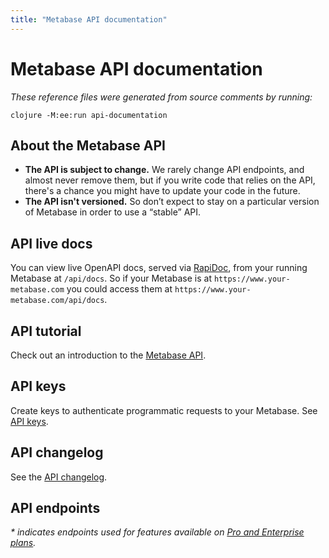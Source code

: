 ```yaml
---
title: "Metabase API documentation"
---
```


# Metabase API documentation

_These reference files were generated from source comments by running:_

```
clojure -M:ee:run api-documentation
```

## About the Metabase API

- **The API is subject to change.** We rarely change API endpoints, and almost never remove them, but if you write code that relies on the API, there's a chance you might have to update your code in the future.
- **The API isn't versioned.** So don’t expect to stay on a particular version of Metabase in order to use a “stable” API.

## API live docs

You can view live OpenAPI docs, served via [RapiDoc](https://rapidocweb.com/), from your running Metabase at `/api/docs`. So if your Metabase is at `https://www.your-metabase.com` you could access them at `https://www.your-metabase.com/api/docs`.

## API tutorial

Check out an introduction to the [Metabase API](https://www.metabase.com/learn/administration/metabase-api.html).

## API keys

Create keys to authenticate programmatic requests to your Metabase. See [API keys](./people-and-groups/api-keys.md).

## API changelog

See the [API changelog](./developers-guide/api-changelog.md).

## API endpoints

_* indicates endpoints used for features available on [Pro and Enterprise plans](https://www.metabase.com/pricing)._
